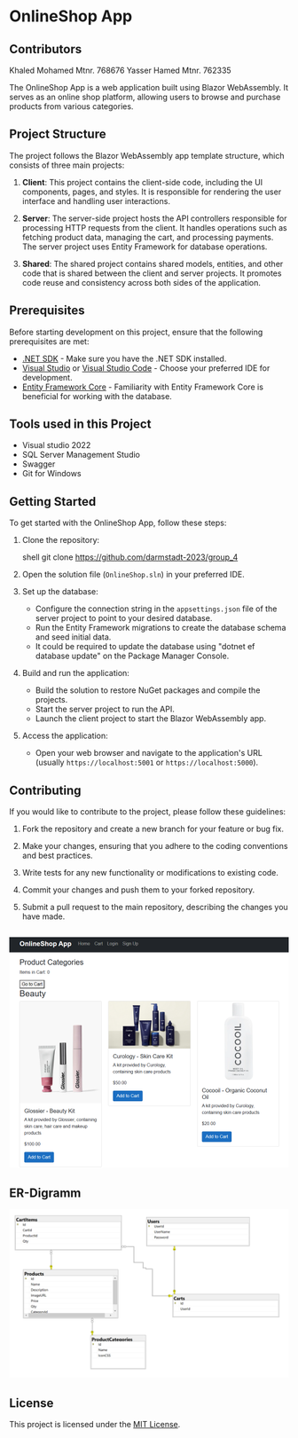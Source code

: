 # OnlineShop App

## Contributors
Khaled Mohamed  Mtnr. 768676
Yasser Hamed  Mtnr. 762335

The OnlineShop App is a web application built using Blazor WebAssembly. It serves as an online shop platform, allowing users to browse and purchase products from various categories.

## Project Structure

The project follows the Blazor WebAssembly app template structure, which consists of three main projects:

1. **Client**: This project contains the client-side code, including the UI components, pages, and styles. It is responsible for rendering the user interface and handling user interactions.

2. **Server**: The server-side project hosts the API controllers responsible for processing HTTP requests from the client. It handles operations such as fetching product data, managing the cart, and processing payments. The server project uses Entity Framework for database operations.

3. **Shared**: The shared project contains shared models, entities, and other code that is shared between the client and server projects. It promotes code reuse and consistency across both sides of the application.

## Prerequisites

Before starting development on this project, ensure that the following prerequisites are met:

- [.NET SDK](https://dotnet.microsoft.com/download) - Make sure you have the .NET SDK installed.
- [Visual Studio](https://visualstudio.microsoft.com/) or [Visual Studio Code](https://code.visualstudio.com/) - Choose your preferred IDE for development.
- [Entity Framework Core](https://docs.microsoft.com/ef/core/) - Familiarity with Entity Framework Core is beneficial for working with the database.

## Tools used in this Project 
   - Visual studio 2022
   - SQL Server Management Studio
   - Swagger		
   - Git for Windows


## Getting Started

To get started with the OnlineShop App, follow these steps:

1. Clone the repository:

   shell
   git clone https://github.com/darmstadt-2023/group_4
   
2. Open the solution file (`OnlineShop.sln`) in your preferred IDE.

3. Set up the database:
   - Configure the connection string in the `appsettings.json` file of the server project to point to your desired database.
   - Run the Entity Framework migrations to create the database schema and seed initial data. 
   - It could be required to update the database using "dotnet ef database update" on the Package Manager Console.
	
4. Build and run the application:
   - Build the solution to restore NuGet packages and compile the projects.
   - Start the server project to run the API.
   - Launch the client project to start the Blazor WebAssembly app.

5. Access the application:
   - Open your web browser and navigate to the application's URL (usually `https://localhost:5001` or `https://localhost:5000`).

## Contributing

If you would like to contribute to the project, please follow these guidelines:

1. Fork the repository and create a new branch for your feature or bug fix.

2. Make your changes, ensuring that you adhere to the coding conventions and best practices.

3. Write tests for any new functionality or modifications to existing code.

4. Commit your changes and push them to your forked repository.

5. Submit a pull request to the main repository, describing the changes you have made.

##
<img src="images/Shop-Home.png">

## ER-Digramm
<img src="images/ER-Digramm.png">

## License

This project is licensed under the [MIT License](LICENSE).
